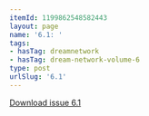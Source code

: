 ```yaml
---
itemId: 1199862548582443
layout: page
name: '6.1: '
tags:
- hasTag: dreamnetwork
- hasTag: dream-network-volume-6
type: post
urlSlug: '6.1'
---
```

<a href="files/pdfs/Volume_6/6.1-Dream-Network-Bulletin_Volume-6-Number-1.pdf" download="">Download issue 6.1</a>